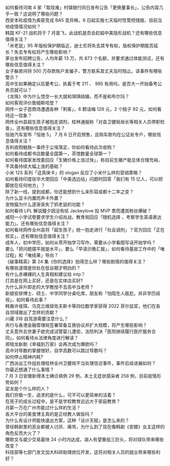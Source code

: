 如何看待河南 4 家「取现难」村镇银行同日发布公告「更换董事长」，公告内容几乎一致？这说明了哪些问题？  
西安本轮疫情为奥密克戎 BA5 变异株，6 日起实施七天临时性管控措施，目前当地疫情情况如何？  
韩国 KF-21 战机将于 7 月首飞，此战机是否会赶超中美隐形战机？还有哪些信息值得关注？  
「米老鼠」95 年版权保护期临近，迪士尼将失去其专有权，版权保护期能否延长？失去专有权将产生哪些影响？  
茅台发布招聘公告，人均年薪 13 万，共 873 个名额，并要求通过体能测试，还有哪些信息值得关注？  
女子躲房间将 500 万存款账户发骗子，警方联系其丈夫及时阻止。该事件有哪些警示？  
高中生如果确定以后要考公，执着于考 211 、 985 有用吗，是否大一开始备考公务员就可以？  
《龙珠》中为什么悟空一长大就和琪琪结婚，而不是和布尔玛？  
如何客观评价詹姆斯哈登？  
网传一女子逛商场遭遇各种「刺客」，6 颗话梅 128 元，2 个桃子 92 元，如何看待这一现象？  
网传全州县超生孩子被抱走调剂，桂林通报称「对县卫健局局长等相关人员停职检查」，还有哪些信息值得关注？  
恒驰汽车宣布「恒驰 5」 7 月 6 日开启预售，且购车款均在公证处专户，哪些信息值得关注？  
吉利收购魅族一事终于尘埃落定，你如何看待此次收购？  
如何看待成都书店数量全国第一，茶馆数量全球第一？  
如何看待国家发改委回应「生猪价格上涨过快」，称目前生猪产能总体合理充裕，不具备持续大幅上涨的基础？  
小米 12S 系列「这真徕卡」的 slogan 反应了小米什么样的营销策略？  
如何看待印度驻华大使回应「中美选边站」问题时回答「我们有 15 亿人，可以把脚放在任何地方」？  
除了新一线，提到成都，你还能想到什么来形容成都十二年之变？  
为什么显卡内置而声卡外置？  
宠物猫为什么逐渐丧失了抓老鼠的功能？  
如何看待 LPL 解说瞳夕因没有给 Jackeylove 投 MVP 票而遭其粉丝爆破？  
咸阳一小学试卷要求学生介绍肖战，教育局回应「随机选择 ，考察学生英语表达能力」。还有哪些信息值得关注？  
如何看待网传全州县将「超生孩子」统一抱走进行「社会调剂」？官方回应「正在核实」，还有哪些信息值得关注？  
成年人，初中学历，如何从零开始学习写作，需要从小学看图写话开始学吗？  
要么「把问题摆平就是水平」，要么「早请示晚汇报」，如何看待基层工作中的「唯过程」和「唯结果」导向？  
《破事精英》第 24 集《你的选择》拍得怎么样？哪些剧情的值得关注？  
有哪些道理是你处在低谷期才明白的？  
有什么赤裸裸的人生真相和建议给 intp？  
灯具是在网上买好，还是在实体店买好?  
为什么非升即走的大学教授不去高中当老师？  
新娘安排博士、硕士、中学同学分桌吃席，朋友称「怕陌生人尴尬，并非学历歧视」，如何看待此事？  
韩裔许埈珥、乌克兰维娅佐夫斯卡等四位数学家获得 2022 菲尔兹奖，他们在各自领域做出了怎样的贡献？  
川藏 318 自驾游需要注意什么？  
央行与香港金融管理局签署常备互换协议并扩大规模，将产生哪些影响？  
丈夫意外去世妻子欲完成试管婴儿遭拒，法院判决「医院继续履行医疗服务合同」，如何看待从法律角度进行解读？  
郑晓龙新剧《幸福到万家》会再次成为爆款吗？  
高中对导数的掌握很好，自学高数可以跳过导数吗？  
如何停止精神内耗?  
广西派出工作组处理桂林全州卫健局不当处理信访事件，事件后续进展如何？  
你最近想通了什么事情？  
7 月 3 日安徽新增本土确诊病例 29 例，本土无症状感染者 258 例，目前疫情形势如何？  
梁龙是个什么样的人？  
我们穷极一生，追求的是什么，可不可以更简单的活着？  
在孩子的成长过程中，是不是学校教育远远大于家庭教育？  
月薪一万在广州市能过什么样的生活？  
各大平台的美食博主真的是正经教人做饭吗？  
为什么有设计师能快速出方案，这种「设计天赋」是怎么来的？  
曾经韩剧里的恶女都被人讨厌、痛骂，为什么到了现在像韩剧《安娜》女主这样的角色反而大火了？  
曝欧文与威少交易最快 24 小时内达成，湖人有望重组三巨头，将对球队带来哪些改变？  
科技部等七部门发文加大科研助理岗位开发，这将对相关人员的就业带来哪些利好？  
